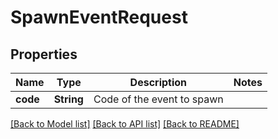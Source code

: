 # SpawnEventRequest

## Properties

Name | Type | Description | Notes
------------ | ------------- | ------------- | -------------
**code** | **String** | Code of the event to spawn | 

[[Back to Model list]](../README.md#documentation-for-models) [[Back to API list]](../README.md#documentation-for-api-endpoints) [[Back to README]](../README.md)


